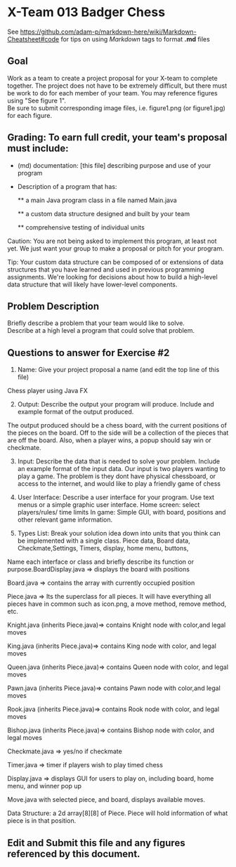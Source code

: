 # X-Team 013 Badger Chess

See https://github.com/adam-p/markdown-here/wiki/Markdown-Cheatsheet#code for tips on using *Markdown* tags to format __.md__ files

## Goal

Work as a team to create a project proposal for your X-team to complete together.
The project does not have to be extremely difficult,
but there must be work to do for each member of your team.
You may reference figures using "See figure 1".  
Be sure to submit corresponding image files, i.e. figure1.png (or figure1.jpg) for each figure.

## Grading: To earn full credit, your team's proposal must include:

* (md) documentation: [this file] describing purpose and use of your program

* Description of a program that has:

  ** a main Java program class in a file named Main.java
  
  ** a custom data structure designed and built by your team
  
  ** comprehensive testing of individual units
  
 Caution: You are not being asked to implement this program, at least not yet. 
 We just want your group to make a proposal or pitch for your program.
 
 Tip: Your custom data structure can be composed of or extensions of data structures that you have learned and used in previous programming assignments.  We're looking for decisions about how to build a high-level data structure that will likely have lower-level components.

## Problem Description

Briefly describe a problem that your team would like to solve.  
Describe at a high level a program that could solve that problem.

## Questions to answer for Exercise #2

1. Name: Give your project proposal a name (and edit the top line of this file)

Chess player using Java FX

2. Output: Describe the output your program will produce.  Include and example format of the output produced.

The output produced should be a chess board, with the current positions of the pieces on the board. Off to the side will be a collection of the pieces that are off the board. Also, when a player wins, a popup should say win or checkmate.

3. Input: Describe the data that is needed to solve your problem. Include an example format of the input data.
Our input is two players wanting to play a game. The problem is they dont have physical chessboard, or access to the internet, and would like to play a friendly game of chess


4. User Interface: Describe a user interface for your program.  Use text menus or a simple graphic user interface.
Home screen: select players/rules/ time limits
In game: Simple GUI, with board, positions and other relevant game information.

5. Types List: Break your solution idea down into units that you think can be implemented with a single class.
Piece data, Board data, Checkmate,Settings, Timers, display, home menu, buttons,

Name each interface or class and briefly describe its function or purpose.BoardDisplay.java => displays the board with positions

Board.java => contains the array with currently occupied position

Piece.java => Its the superclass for all pieces. It will have everything all pieces have in common such as icon.png, a move method, remove method, etc. 

Knight.java (inherits Piece.java)=> contains Knight node with color,and legal moves

King.java (inherits Piece.java)=> contains King node with color, and legal moves

Queen.java (inherits Piece.java)=> contains Queen node with color, and legal moves

Pawn.java (inherits Piece.java)=> contains Pawn node with color,and legal moves

Rook.java (inherits Piece.java)=> contains Rook node with color, and legal moves

Bishop.java (inherits Piece.java)=> contains Bishop node with color, and legal moves

Checkmate.java => yes/no if checkmate

Timer.java => timer if players wish to play timed chess

Display.java => displays GUI for users to play on, including board, home menu, and winner pop up

Move.java with selected piece, and board, displays available moves.

Data Structure: a 2d array[8][8] of Piece. Piece will hold information of what piece is in that position. 


## Edit and Submit this file and any figures referenced by this document.

